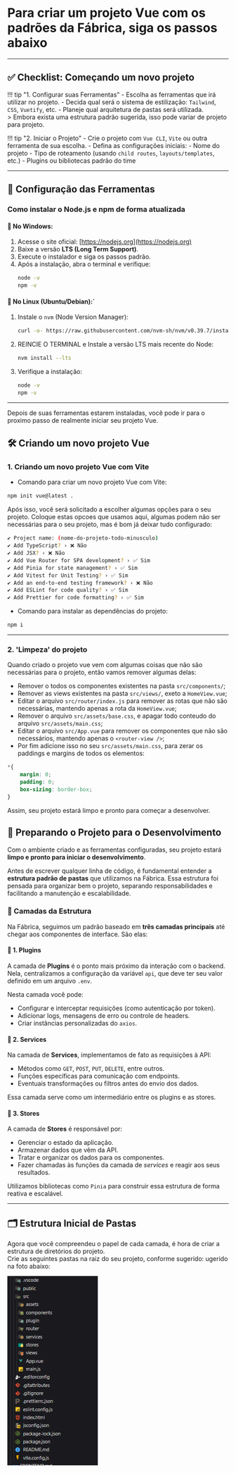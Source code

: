 # Para criar um projeto Vue com os padrões da Fábrica, siga os passos abaixo

---

## ✅ Checklist: Começando um novo projeto

!!! tip "1. Configurar suas Ferramentas"
    - Escolha as ferramentas que irá utilizar no projeto.
    - Decida qual será o sistema de estilização: `Tailwind`, `CSS`, `Vuetify`, etc.
    - Planeje qual arquitetura de pastas será utilizada.  
      > Embora exista uma estrutura padrão sugerida, isso pode variar de projeto para projeto.

!!! tip "2. Iniciar o Projeto"
    - Crie o projeto com `Vue CLI`, `Vite` ou outra ferramenta de sua escolha.
    - Defina as configurações iniciais:
        - Nome do projeto
        - Tipo de roteamento (usando `child routes`, `layouts/templates`, etc.)
        - Plugins ou bibliotecas padrão do time

---

## 🧰 Configuração das Ferramentas

### Como instalar o **Node.js** e **npm** de forma atualizada

#### 🔷 No Windows:
1. Acesse o site oficial: [https://nodejs.org](https://nodejs.org)
2. Baixe a versão **LTS (Long Term Support)**.
3. Execute o instalador e siga os passos padrão.
4. Após a instalação, abra o terminal e verifique:
    ```bash
    node -v
    npm -v
    ```

#### 🐧 No Linux (Ubuntu/Debian):`
1. Instale o `nvm` (Node Version Manager):
    ```bash
    curl -o- https://raw.githubusercontent.com/nvm-sh/nvm/v0.39.7/install.sh | bash
    ```

2. REINCIE O TERMINAL e Instale a versão LTS mais recente do Node:
    ```bash
    nvm install --lts
    ```

3. Verifique a instalação:
    ```bash
    node -v
    npm -v
    ```

---

Depois de suas ferramentas estarem instaladas, você pode ir para o proximo passo de realmente iniciar seu projeto Vue.


## 🛠️ Criando um novo projeto Vue

### 1. Criando um novo projeto Vue com Vite

- Comando para criar um novo projeto Vue com Vite:
```bash
npm init vue@latest .
```

Após isso, você será solicitado a escolher algumas opções para o seu projeto. Coloque estas opcoes que usamos aqui, algumas podem não ser necessárias para o seu projeto, mas é bom já deixar tudo configurado:

```bash
✔ Project name: (nome-do-projeto-todo-minusculo)
✔ Add TypeScript? › ❌ Não
✔ Add JSX? › ❌ Não
✔ Add Vue Router for SPA development? › ✅ Sim
✔ Add Pinia for state management? › ✅ Sim
✔ Add Vitest for Unit Testing? › ✅ Sim
✔ Add an end-to-end testing framework? › ❌ Não
✔ Add ESLint for code quality? › ✅ Sim
✔ Add Prettier for code formatting? › ✅ Sim
```

- Comando para instalar as dependências do projeto: 
```bash
npm i
```

---

### 2. 'Limpeza' do projeto

Quando criado o projeto vue vem com algumas coisas que não são necessárias para o projeto, então vamos remover algumas delas:

- Remover o todos os componentes existentes na pasta `src/components/`;
- Remover as views existentes na pasta `src/views/`, exeto a `HomeView.vue`;
- Editar o arquivo `src/router/index.js` para remover as rotas que não são necessárias, mantendo apenas a rota da `HomeView.vue`;
- Remover o arquivo `src/assets/base.css`, e apagar todo conteudo do arquivo `src/assets/main.css`;
- Editar o arquivo `src/App.vue` para remover os componentes que não são necessários, mantendo apenas o `<router-view />`;
- Por fim adicione isso no seu `src/assets/main.css`, para zerar os paddings e margins de todos os elementos:

```css
*{ 
    margin: 0;
    padding: 0;
    box-sizing: border-box;
}
```

Assim, seu projeto estará limpo e pronto para começar a desenvolver.

## 🧼 Preparando o Projeto para o Desenvolvimento

Com o ambiente criado e as ferramentas configuradas, seu projeto estará **limpo e pronto para iniciar o desenvolvimento**.

Antes de escrever qualquer linha de código, é fundamental entender a **estrutura padrão de pastas** que utilizamos na Fábrica. Essa estrutura foi pensada para organizar bem o projeto, separando responsabilidades e facilitando a manutenção e escalabilidade.

### 🧱 Camadas da Estrutura

Na Fábrica, seguimos um padrão baseado em **três camadas principais** até chegar aos componentes de interface. São elas:

#### 🔌 1. Plugins

A camada de **Plugins** é o ponto mais próximo da interação com o backend.  
Nela, centralizamos a configuração da variável `api`, que deve ter seu valor definido em um arquivo `.env`.

Nesta camada você pode:
- Configurar e interceptar requisições (como autenticação por token).
- Adicionar logs, mensagens de erro ou controle de headers.
- Criar instâncias personalizadas do `axios`.

#### 🔧 2. Services

Na camada de **Services**, implementamos de fato as requisições à API:

- Métodos como `GET`, `POST`, `PUT`, `DELETE`, entre outros.
- Funções específicas para comunicação com endpoints.
- Eventuais transformações ou filtros antes do envio dos dados.

Essa camada serve como um intermediário entre os plugins e as stores.

#### 🍍 3. Stores

A camada de **Stores** é responsável por:
- Gerenciar o estado da aplicação.
- Armazenar dados que vêm da API.
- Tratar e organizar os dados para os componentes.
- Fazer chamadas às funções da camada de *services* e reagir aos seus resultados.

Utilizamos bibliotecas como `Pinia` para construir essa estrutura de forma reativa e escalável.

---

## 🗂️ Estrutura Inicial de Pastas

Agora que você compreendeu o papel de cada camada, é hora de criar a estrutura de diretórios do projeto.  
Crie as seguintes pastas na raiz do seu projeto, conforme sugerido:
ugerido na foto abaixo:

![alt text](images/image.png)